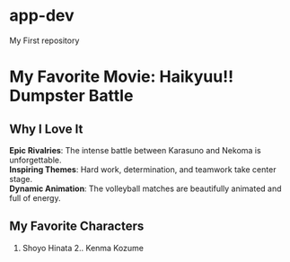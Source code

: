 # app-dev
My First repository
# My Favorite Movie: Haikyuu!! Dumpster Battle   

## Why I Love It  
**Epic Rivalries**: The intense battle between Karasuno and Nekoma is unforgettable.  
 **Inspiring Themes**: Hard work, determination, and teamwork take center stage.  
 **Dynamic Animation**: The volleyball matches are beautifully animated and full of energy.  

## My Favorite Characters  
1. Shoyo Hinata
2.. Kenma Kozume  
